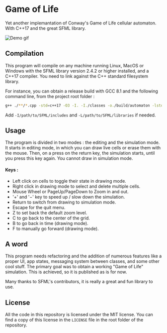# Game of Life
Yet another implemantation of Conway's Game of Life cellular automaton.
With C++17 and the great SFML library.

![Demo gif](https://user-images.githubusercontent.com/39810873/49385108-dd5ffb00-f71c-11e8-8dc0-83b3e2fcf218.gif)


## Compilation
This program will compile on any machine running Linux, MacOS or Windows with the SFML library version 2.4.2 or higher installed, and a C++17 compiler.
You need to link against the C++ standard filesystem library.

For instance, you can obtain a release build with GCC 8.1 and the following command line, from the project root folder :

```bash
g++ ./**/*.cpp -std=c++17 -O3 -I. -I./classes -o./build/automaton -lstdc++fs -lsfml-graphics -lsfml-window -lsfml-system
```

Add `-I/path/to/SFML/includes` and `-L/path/to/SFML/libraries` if needed.

## Usage
The program is divided in two modes : the editing and the simulation mode. It starts in editing mode, in which you can draw live cells or erase them with the mouse. Then, on a press on the return key, the simulation starts, until you press this key again. You cannot draw in simulation mode.

#### Keys :
+ Left click on cells to toggle their state in drawing mode.
+ Right click in drawing mode to select and delete multiple cells.
+ Mouse Wheel or PageUp/PageDown to Zoom in and out.
+ '+' and '−' key to speed up / slow down the simulation.
+ Return to switch from drawing to simulation mode.
+ Escape for the quit menu.
+ Z to set back the default zoom level.
+ C to go back to the center of the grid.
+ B to go back in time (drawing mode).
+ F to manually go forward (drawing mode).


## A word
This program needs refactoring and the addition of numerous features like a proper UI, app states, messaging system between classes, and some other cool stuff.
The primary goal was to obtain a working "Game of Life" simulation. This is achieved, so it is published as is for now.

Many thanks to SFML's contributors, it is really a great and fun library to use.


## License
All the code in this repository is licensed under the MIT license. You can find a copy of this license in the `LICENSE` file in the root folder of the repository.
